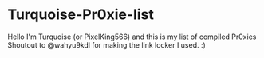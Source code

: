 # Turquoise-Pr0xie-list
Hello I'm Turquoise (or PixelKing566) and this is my list of compiled Pr0xies
Shoutout to @wahyu9kdl for making the link locker I used. :)
